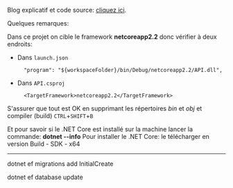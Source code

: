 Blog explicatif et code source: [cliquez ici](http://www.codingflow.net/building-your-first-web-api-with-asp-net-core-and-visual-studio-code/).

Quelques remarques:

Dans ce projet on cible le framework **netcoreapp2.2** donc vérifier à deux endroits:

* Dans `launch.json` 

        "program": "${workspaceFolder}/bin/Debug/netcoreapp2.2/API.dll",
     
* Dans `API.csproj` 

        <TargetFramework>netcoreapp2.2</TargetFramework>

S'assurer que tout est OK en supprimant les répertoires _bin_ et _obj_ et compiler (build) `CTRL`+`SHIFT`+`B` 

Et pour savoir si le .NET Core est installé sur la machine lancer la commande: **dotnet --info**
Pour installer le .NET Core: le télécharger en version Build - SDK - x64

------

dotnet ef migrations add InitialCreate

dotnet ef database update

